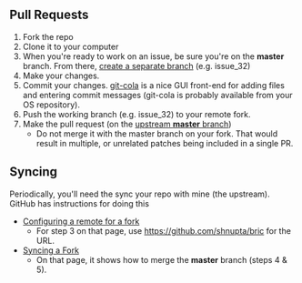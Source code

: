 ## Pull Requests ##
1. Fork the repo
2. Clone it to your computer
3. When you're ready to work on an issue, be sure you're on the **master** branch. From there, [create a separate branch](https://github.com/Kunena/Kunena-Forum/wiki/Create-a-new-branch-with-git-and-manage-branches) (e.g. issue_32)
4. Make your changes.
5. Commit your changes. [git-cola](https://git-cola.github.io/) is a nice GUI front-end for adding files and entering commit messages (git-cola is probably available from your OS repository).
6. Push the working branch (e.g. issue_32) to your remote fork.
7. Make the pull request (on the [upstream **master** branch](https://github.com/shnupta/bric/tree/master))
    * Do not merge it with the master branch on your fork. That would result in multiple, or unrelated patches being included in a single PR.

## Syncing ##
Periodically, you'll need the sync your repo with mine (the upstream). GitHub has instructions for doing this

* [Configuring a remote for a fork](https://help.github.com/articles/configuring-a-remote-for-a-fork/)
  * For step 3 on that page, use https://github.com/shnupta/bric for the URL.
* [Syncing a Fork](https://help.github.com/articles/syncing-a-fork/)
  * On that page, it shows how to merge the **master** branch (steps 4 & 5).
